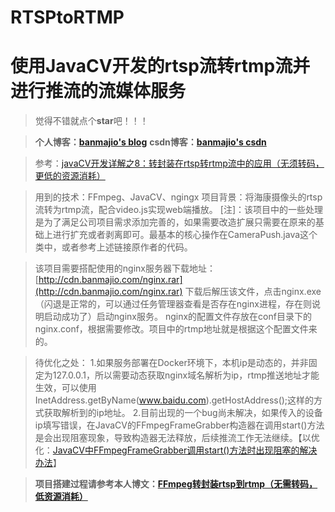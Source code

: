 # RTSPtoRTMP
# 使用JavaCV开发的rtsp流转rtmp流并进行推流的流媒体服务

>觉得不错就点个**star**吧！！！

>**个人博客：[banmajio's blog](https://www.banmajio.com/)**
>**csdn博客：[banmajio's csdn](https://blog.csdn.net/weixin_40777510)**

> 参考：[javaCV开发详解之8：转封装在rtsp转rtmp流中的应用（无须转码，更低的资源消耗）](https://blog.csdn.net/eguid_1/article/details/83025621)

>用到的技术：FFmpeg、JavaCV、ngingx
>项目背景：将海康摄像头的rtsp流转为rtmp流，配合video.js实现web端播放。
>[注]：该项目中的一些处理是为了满足公司项目需求添加完善的，如果需要改造扩展只需要在原来的基础上进行扩充或者剥离即可。最基本的核心操作在CameraPush.java这个类中，或者参考上述链接原作者的代码。

>该项目需要搭配使用的nginx服务器下载地址：[http://cdn.banmajio.com/nginx.rar](http://cdn.banmajio.com/nginx.rar)
>下载后解压该文件，点击nginx.exe（闪退是正常的，可以通过任务管理器查看是否存在nginx进程，存在则说明启动成功了）启动nginx服务。
>nginx的配置文件存放在conf目录下的nginx.conf，根据需要修改。项目中的rtmp地址就是根据这个配置文件来的。

>待优化之处：
>1.如果服务部署在Docker环境下，本机ip是动态的，并非固定为127.0.0.1，所以需要动态获取nginx域名解析为ip，rtmp推送地址才能生效，可以使用InetAddress.getByName(www.baidu.com).getHostAddress();这样的方式获取解析到的ip地址。
>2.目前出现的一个bug尚未解决，如果传入的设备ip填写错误，在JavaCV的FFmpegFrameGrabber构造器在调用start()方法是会出现阻塞现象，导致构造器无法释放，后续推流工作无法继续。【以优化：[JavaCV中FFmpegFrameGrabber调用start()方法时出现阻塞的解决办法](https://www.banmajio.com/post/9bf41e2c.html#more)】

>**项目搭建过程请参考本人博文：[FFmpeg转封装rtsp到rtmp（无需转码，低资源消耗）](https://www.banmajio.com/post/638986b0.html#more)**



